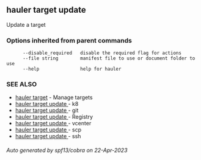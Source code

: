 ## hauler target update

Update a target

### Options inherited from parent commands

```
      --disable_required   disable the required flag for actions
      --file string        manifest file to use or document folder to use
      --help               help for hauler
```

### SEE ALSO

* [hauler target](hauler_target.md)	 - Manage targets
* [hauler target update ](hauler_target_update_.md)	 - k8
* [hauler target update ](hauler_target_update_.md)	 - git
* [hauler target update ](hauler_target_update_.md)	 - Registry
* [hauler target update ](hauler_target_update_.md)	 - vcenter
* [hauler target update ](hauler_target_update_.md)	 - scp
* [hauler target update ](hauler_target_update_.md)	 - ssh

###### Auto generated by spf13/cobra on 22-Apr-2023
